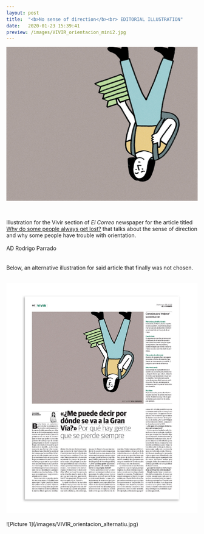```yaml
---
layout: post
title:  "<b>No sense of direction</b><br> EDITORIAL ILLUSTRATION"
date:   2020-01-23 15:39:41
preview: /images/VIVIR_orientacion_mini2.jpg
---
```



![Picture 1](/images/VIVIR_orientacion_1.jpg)
<br><br>

<div class="row">

  <div class="column">

  Illustration for the Vivir section of <i> El Correo </i> newspaper for the article titled <a href="https://www.elcorreo.com/vivir/salud/gente-siempre-pierde-20220703145351-ntrc.html">Why do some people always get lost?</a> that talks about the sense of direction and why some people have trouble with orientation.<br><br>
  AD Rodrigo Parrado<br><br><br>
  Below, an alternative illustration for said article that finally was not chosen.
  <br><br>





  </div>



<div class="column">

 <img src="/images/VIVIR_orientacion_publicado.jpg" alt="drawing">
   </div>
     </div>

<br>
![Picture 1](/images/VIVIR_orientacion_alternatiu.jpg)
